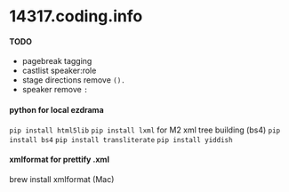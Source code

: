 # 14317.coding.info
#### TODO
- pagebreak tagging
- castlist speaker:role
- stage directions remove `().`
- speaker remove `:`


#### python for local ezdrama
`pip install html5lib`
`pip install lxml` for M2 xml tree building (bs4)
`pip install bs4`
`pip install transliterate`
`pip install yiddish`

#### xmlformat for prettify .xml
brew install xmlformat (Mac)